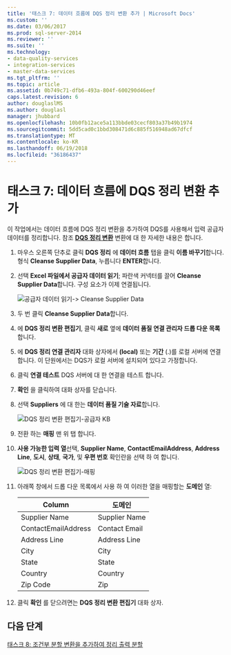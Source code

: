 ```yaml
---
title: '태스크 7: 데이터 흐름에 DQS 정리 변환 추가 | Microsoft Docs'
ms.custom: ''
ms.date: 03/06/2017
ms.prod: sql-server-2014
ms.reviewer: ''
ms.suite: ''
ms.technology:
- data-quality-services
- integration-services
- master-data-services
ms.tgt_pltfrm: ''
ms.topic: article
ms.assetid: 0b749c71-dfb6-493a-804f-600290d46eef
caps.latest.revision: 6
author: douglaslMS
ms.author: douglasl
manager: jhubbard
ms.openlocfilehash: 10b0fb12ace5a113bbde03cecf803a37b49b1974
ms.sourcegitcommit: 5dd5cad0c1bbd308471d6c885f516948ad67dfcf
ms.translationtype: MT
ms.contentlocale: ko-KR
ms.lasthandoff: 06/19/2018
ms.locfileid: "36186437"
---
```

# <a name="task-7-adding-dqs-cleansing-transform-to-the-data-flow"></a>태스크 7: 데이터 흐름에 DQS 정리 변환 추가
  이 작업에서는 데이터 흐름에 DQS 정리 변환을 추가하여 DQS를 사용해서 입력 공급자 데이터를 정리합니다. 참조 **[DQS 정리 변환](http://msdn.microsoft.com/library/ee677619.aspx)** 변환에 대 한 자세한 내용은 합니다.  
  
1.  마우스 오른쪽 단추로 클릭 **DQS 정리** 에 **데이터 흐름** 탭을 클릭 **이름 바꾸기**합니다. 형식 **Cleanse Supplier Data**, 누릅니다 **ENTER**합니다.  
  
2.  선택 **Excel 파일에서 공급자 데이터 읽기**; 파란색 커넥터를 끌어 **Cleanse Supplier Data**합니다. 구성 요소가 이제 연결됩니다.  
  
     ![공급자 데이터 읽기-> Cleanse Supplier Data](../../2014/tutorials/media/et-addingdqscleansingtransformtothedataflow-01.jpg "공급자 데이터 읽기-> 공급자 데이터 정리")  
  
3.  두 번 클릭 **Cleanse Supplier Data**합니다.  
  
4.  에 **DQS 정리 변환 편집기**, 클릭 **새로** 옆에 **데이터 품질 연결 관리자 드롭 다운 목록**합니다.  
  
5.  에 **DQS 정리 연결 관리자** 대화 상자에서 **(local)** 또는 **기간** (.)를 로컬 서버에 연결 합니다. 이 단원에서는 DQS가 로컬 서버에 설치되어 있다고 가정합니다.  
  
6.  클릭 **연결 테스트** DQS 서버에 대 한 연결을 테스트 합니다.  
  
7.  **확인** 을 클릭하여 대화 상자를 닫습니다.  
  
8.  선택 **Suppliers** 에 대 한는 **데이터 품질 기술 자료**합니다.  
  
     ![DQS 정리 변환 편집기-공급자 KB](../../2014/tutorials/media/et-addingdqscleansingtransformtothedataflow-02.jpg "DQS 정리 변환 편집기-공급자 KB")  
  
9. 전환 하는 **매핑** 맨 위 탭 합니다.  
  
10. **사용 가능한 입력 열**선택, **Supplier Name**, **ContactEmailAddress**, **Address Line**, **도시**, **상태**, **국가**, 및 **우편 번호** 확인란을 선택 하 여 합니다.  
  
     ![DQS 정리 변환 편집기-매핑](../../2014/tutorials/media/et-addingdqscleansingtransformtothedataflow-03.jpg "DQS 정리 변환 편집기-매핑")  
  
11. 아래쪽 창에서 드롭 다운 목록에서 사용 하 여 이러한 열을 매핑할는 **도메인** 열:  
  
    |Column|도메인|  
    |------------|------------|  
    |Supplier Name|Supplier Name|  
    |ContactEmailAddress|Contact Email|  
    |Address Line|Address Line|  
    |City|City|  
    |State|State|  
    |Country|Country|  
    |Zip Code|Zip|  
  
12. 클릭 **확인** 를 닫으려면는 **DQS 정리 변환 편집기** 대화 상자.  
  
## <a name="next-step"></a>다음 단계  
 [태스크 8: 조건부 분할 변환을 추가하여 정리 출력 분할](../../2014/tutorials/task-8-adding-conditional-split-transform-to-split-cleansing-output.md)  
  
  